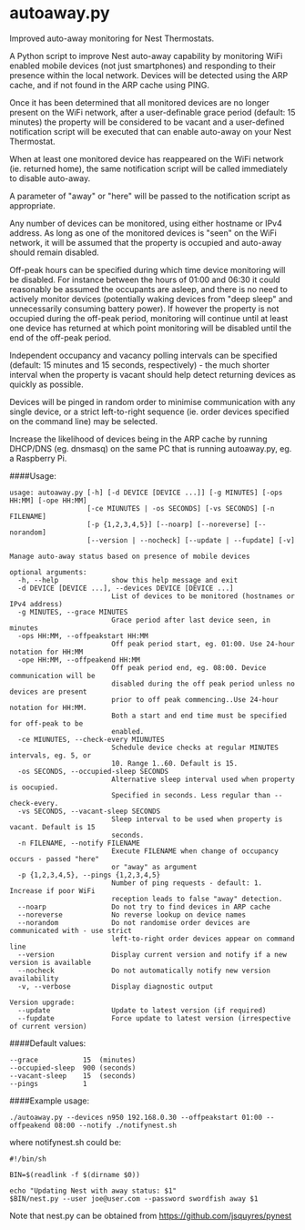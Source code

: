 autoaway.py
===========

Improved auto-away monitoring for Nest Thermostats.

A Python script to improve Nest auto-away capability by monitoring WiFi enabled mobile devices (not just smartphones) and responding to their presence within the local network. Devices will be detected using the ARP cache, and if not found in the ARP cache using PING.

Once it has been determined that all monitored devices are no longer present on the WiFi network, after a user-definable grace period (default: 15 minutes) the property will be considered to be vacant and a user-defined notification script will be executed that can enable auto-away on your Nest Thermostat.

When at least one monitored device has reappeared on the WiFi network (ie. returned home), the same notification script will be called immediately to disable auto-away. 

A parameter of "away" or "here" will be passed to the notification script as appropriate.

Any number of devices can be monitored, using either hostname or IPv4 address. As long as one of the monitored devices is "seen" on the WiFi network, it will be assumed that the property is occupied and auto-away should remain disabled.

Off-peak hours can be specified during which time device monitoring will be disabled. For instance between the hours of 01:00 and 06:30 it could reasonably be assumed the occupants are asleep, and there is no need to actively monitor devices (potentially waking devices from "deep sleep" and unnecessarily consuming battery power). If however the property is not occupied during the off-peak period, monitoring will continue until at least one device has returned at which point monitoring will be disabled until the end of the off-peak period.

Independent occupancy and vacancy polling intervals can be specified (default: 15 minutes and 15 seconds, respectively) - the much shorter interval when the property is vacant should help detect returning devices as quickly as possible.

Devices will be pinged in random order to minimise communication with any single device, or a strict left-to-right sequence (ie. order devices specified on the command line) may be selected.

Increase the likelihood of devices being in the ARP cache by running DHCP/DNS (eg. dnsmasq) on the same PC that is running autoaway.py, eg. a Raspberry Pi.

####Usage:
```
usage: autoaway.py [-h] [-d DEVICE [DEVICE ...]] [-g MINUTES] [-ops HH:MM] [-ope HH:MM]
                   [-ce MIUNUTES | -os SECONDS] [-vs SECONDS] [-n FILENAME]
                   [-p {1,2,3,4,5}] [--noarp] [--noreverse] [--norandom]
                   [--version | --nocheck] [--update | --fupdate] [-v]

Manage auto-away status based on presence of mobile devices

optional arguments:
  -h, --help             show this help message and exit
  -d DEVICE [DEVICE ...], --devices DEVICE [DEVICE ...]
                         List of devices to be monitored (hostnames or IPv4 address)
  -g MINUTES, --grace MINUTES
                         Grace period after last device seen, in minutes
  -ops HH:MM, --offpeakstart HH:MM
                         Off peak period start, eg. 01:00. Use 24-hour notation for HH:MM
  -ope HH:MM, --offpeakend HH:MM
                         Off peak period end, eg. 08:00. Device communication will be
                         disabled during the off peak period unless no devices are present
                         prior to off peak commencing..Use 24-hour notation for HH:MM.
                         Both a start and end time must be specified for off-peak to be
                         enabled.
  -ce MIUNUTES, --check-every MIUNUTES
                         Schedule device checks at regular MINUTES intervals, eg. 5, or
                         10. Range 1..60. Default is 15.
  -os SECONDS, --occupied-sleep SECONDS
                         Alternative sleep interval used when property is oocupied.
                         Specified in seconds. Less regular than --check-every.
  -vs SECONDS, --vacant-sleep SECONDS
                         Sleep interval to be used when property is vacant. Default is 15
                         seconds.
  -n FILENAME, --notify FILENAME
                         Execute FILENAME when change of occupancy occurs - passed "here"
                         or "away" as argument
  -p {1,2,3,4,5}, --pings {1,2,3,4,5}
                         Number of ping requests - default: 1. Increase if poor WiFi
                         reception leads to false "away" detection.
  --noarp                Do not try to find devices in ARP cache
  --noreverse            No reverse lookup on device names
  --norandom             Do not randomise order devices are communicated with - use strict
                         left-to-right order devices appear on command line
  --version              Display current version and notify if a new version is available
  --nocheck              Do not automatically notify new version availability
  -v, --verbose          Display diagnostic output

Version upgrade:
  --update               Update to latest version (if required)
  --fupdate              Force update to latest version (irrespective of current version)
```

####Default values:
```
--grace           15  (minutes)
--occupied-sleep  900 (seconds)
--vacant-sleep    15  (seconds)
--pings           1
```

####Example usage:
```
./autoaway.py --devices n950 192.168.0.30 --offpeakstart 01:00 --offpeakend 08:00 --notify ./notifynest.sh
````
where notifynest.sh could be:
```
#!/bin/sh

BIN=$(readlink -f $(dirname $0))

echo "Updating Nest with away status: $1"
$BIN/nest.py --user joe@user.com --password swordfish away $1
```

Note that nest.py can be obtained from https://github.com/jsquyres/pynest
